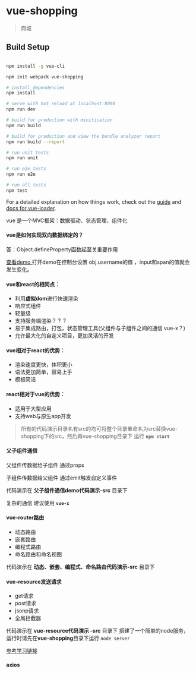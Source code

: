 # vue-shopping

> 商城

## Build Setup

``` bash

npm install -g vue-cli

npm init webpack vue-shopping

# install dependencies
npm install

# serve with hot reload at localhost:8080
npm run dev

# build for production with minification
npm run build

# build for production and view the bundle analyzer report
npm run build --report

# run unit tests
npm run unit

# run e2e tests
npm run e2e

# run all tests
npm test
```

For a detailed explanation on how things work, check out the [guide](http://vuejs-templates.github.io/webpack/) and [docs for vue-loader](http://vuejs.github.io/vue-loader).



vue 是一个MVC框架：数据驱动、状态管理、组件化

#### vue是如何实现双向数据绑定的？ 

答：Object.defineProperty函数起至关重要作用

 [查看demo ](https://shaniawei.github.io/vue-mongoDB-node/Bi-directional-data-binding.html) 打开demo在控制台设置 obj.username的值 ，input和span的值就会发生变化。



#### vue和react的相同点：

- 利用**虚拟dom**进行快速渲染
- 响应式组件
- 轻量级
- 支持服务端渲染？？？
- 易于集成路由，打包，状态管理工具(父组件与子组件之间的通信 vue-x？)
- 允许最大化的自定义项目，更加灵活的开发



#### vue相对于react的优势：

- 渲染速度更快，体积更小
- 语法更加简单，容易上手
- 模板简洁



#### react相对于vue的优势：

- 适用于大型应用
- 支持web与原生app开发

> 所有的代码演示目录名有src的均可将整个目录重命名为src替换vue-shopping下的src，然后再vue-shopping目录下 运行 **`npm start`**

#### 父子组件通信

父组件传数据给子组件 通过props

子组件传数据给父组件 通过emit触发自定义事件

代码演示在 **父子组件通信demo代码演示-src** 目录下

复杂的通信 建议使用 **`vue-x`**

#### vue-router路由

- 动态路由
- 嵌套路由
- 编程式路由
- 命名路由和命名视图

代码演示在 **动态、嵌套、编程式、命名路由代码演示-src** 目录下

#### vue-resource发送请求

- get请求
- post请求
- jsonp请求
- 全局拦截器

代码演示在 **vue-resource代码演示 -src** 目录下 
搭建了一个简单的node服务，运行时请先在**vue-shopping**目录下运行 `node server`

[参考学习链接](https://www.cnblogs.com/chenhuichao/p/8308993.html)

#### axios
